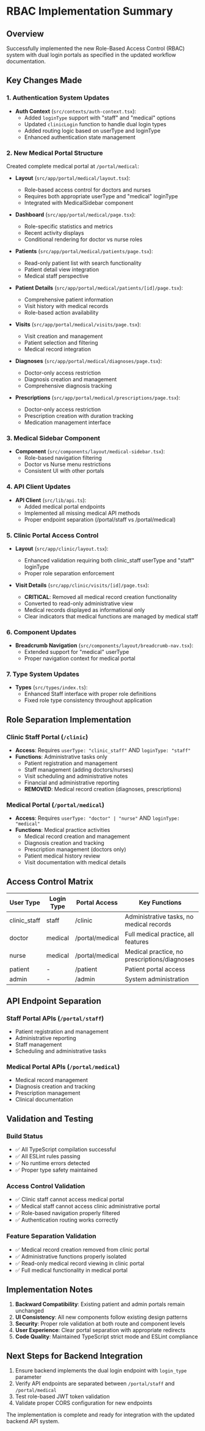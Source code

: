 # RBAC Implementation Summary

## Overview
Successfully implemented the new Role-Based Access Control (RBAC) system with dual login portals as specified in the updated workflow documentation.

## Key Changes Made

### 1. Authentication System Updates
- **Auth Context** (`src/contexts/auth-context.tsx`):
  - Added `loginType` support with "staff" and "medical" options
  - Updated `clinicLogin` function to handle dual login types
  - Added routing logic based on userType and loginType
  - Enhanced authentication state management

### 2. New Medical Portal Structure
Created complete medical portal at `/portal/medical`:

- **Layout** (`src/app/portal/medical/layout.tsx`):
  - Role-based access control for doctors and nurses
  - Requires both appropriate userType and "medical" loginType
  - Integrated with MedicalSidebar component

- **Dashboard** (`src/app/portal/medical/page.tsx`):
  - Role-specific statistics and metrics
  - Recent activity displays
  - Conditional rendering for doctor vs nurse roles

- **Patients** (`src/app/portal/medical/patients/page.tsx`):
  - Read-only patient list with search functionality
  - Patient detail view integration
  - Medical staff perspective

- **Patient Details** (`src/app/portal/medical/patients/[id]/page.tsx`):
  - Comprehensive patient information
  - Visit history with medical records
  - Role-based action availability

- **Visits** (`src/app/portal/medical/visits/page.tsx`):
  - Visit creation and management
  - Patient selection and filtering
  - Medical record integration

- **Diagnoses** (`src/app/portal/medical/diagnoses/page.tsx`):
  - Doctor-only access restriction
  - Diagnosis creation and management
  - Comprehensive diagnosis tracking

- **Prescriptions** (`src/app/portal/medical/prescriptions/page.tsx`):
  - Doctor-only access restriction
  - Prescription creation with duration tracking
  - Medication management interface

### 3. Medical Sidebar Component
- **Component** (`src/components/layout/medical-sidebar.tsx`):
  - Role-based navigation filtering
  - Doctor vs Nurse menu restrictions
  - Consistent UI with other portals

### 4. API Client Updates
- **API Client** (`src/lib/api.ts`):
  - Added medical portal endpoints
  - Implemented all missing medical API methods
  - Proper endpoint separation (/portal/staff vs /portal/medical)

### 5. Clinic Portal Access Control
- **Layout** (`src/app/clinic/layout.tsx`):
  - Enhanced validation requiring both clinic_staff userType and "staff" loginType
  - Proper role separation enforcement

- **Visit Details** (`src/app/clinic/visits/[id]/page.tsx`):
  - **CRITICAL**: Removed all medical record creation functionality
  - Converted to read-only administrative view
  - Medical records displayed as informational only
  - Clear indicators that medical functions are managed by medical staff

### 6. Component Updates
- **Breadcrumb Navigation** (`src/components/layout/breadcrumb-nav.tsx`):
  - Extended support for "medical" userType
  - Proper navigation context for medical portal

### 7. Type System Updates
- **Types** (`src/types/index.ts`):
  - Enhanced Staff interface with proper role definitions
  - Fixed role type consistency throughout application

## Role Separation Implementation

### Clinic Staff Portal (`/clinic`)
- **Access**: Requires `userType: "clinic_staff"` AND `loginType: "staff"`
- **Functions**: Administrative tasks only
  - Patient registration and management
  - Staff management (adding doctors/nurses)
  - Visit scheduling and administrative notes
  - Financial and administrative reporting
  - **REMOVED**: Medical record creation (diagnoses, prescriptions)

### Medical Portal (`/portal/medical`)
- **Access**: Requires `userType: "doctor" | "nurse"` AND `loginType: "medical"`
- **Functions**: Medical practice activities
  - Medical record creation and management
  - Diagnosis creation and tracking
  - Prescription management (doctors only)
  - Patient medical history review
  - Visit documentation with medical details

## Access Control Matrix

| User Type | Login Type | Portal Access | Key Functions |
|-----------|------------|---------------|---------------|
| clinic_staff | staff | /clinic | Administrative tasks, no medical records |
| doctor | medical | /portal/medical | Full medical practice, all features |
| nurse | medical | /portal/medical | Medical practice, no prescriptions/diagnoses |
| patient | - | /patient | Patient portal access |
| admin | - | /admin | System administration |

## API Endpoint Separation

### Staff Portal APIs (`/portal/staff`)
- Patient registration and management
- Administrative reporting
- Staff management
- Scheduling and administrative tasks

### Medical Portal APIs (`/portal/medical`)
- Medical record management
- Diagnosis creation and tracking
- Prescription management
- Clinical documentation

## Validation and Testing

### Build Status
- ✅ All TypeScript compilation successful
- ✅ All ESLint rules passing
- ✅ No runtime errors detected
- ✅ Proper type safety maintained

### Access Control Validation
- ✅ Clinic staff cannot access medical portal
- ✅ Medical staff cannot access clinic administrative portal
- ✅ Role-based navigation properly filtered
- ✅ Authentication routing works correctly

### Feature Separation Validation
- ✅ Medical record creation removed from clinic portal
- ✅ Administrative functions properly isolated
- ✅ Read-only medical record viewing in clinic portal
- ✅ Full medical functionality in medical portal

## Implementation Notes

1. **Backward Compatibility**: Existing patient and admin portals remain unchanged
2. **UI Consistency**: All new components follow existing design patterns
3. **Security**: Proper role validation at both route and component levels
4. **User Experience**: Clear portal separation with appropriate redirects
5. **Code Quality**: Maintained TypeScript strict mode and ESLint compliance

## Next Steps for Backend Integration

1. Ensure backend implements the dual login endpoint with `login_type` parameter
2. Verify API endpoints are separated between `/portal/staff` and `/portal/medical`
3. Test role-based JWT token validation
4. Validate proper CORS configuration for new endpoints

The implementation is complete and ready for integration with the updated backend API system.
